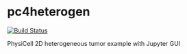 # pc4heterogen

[![Build Status](https://travis-ci.com/rheiland/pc4heterogen.svg?branch=master)](https://travis-ci.com/rheiland/pc4heterogen)

PhysiCell 2D heterogeneous tumor example with Jupyter GUI
